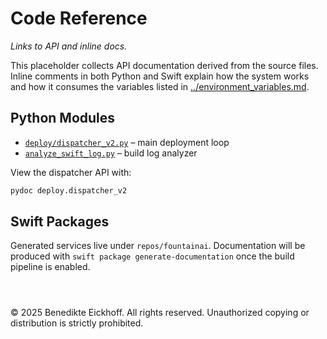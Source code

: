 # Code Reference

*Links to API and inline docs.*

This placeholder collects API documentation derived from the source files.
Inline comments in both Python and Swift explain how the system works and how
it consumes the variables listed in [../environment_variables.md](../environment_variables.md).

## Python Modules

- [`deploy/dispatcher_v2.py`](../../deploy/dispatcher_v2.py) – main deployment loop
- [`analyze_swift_log.py`](../../analyze_swift_log.py) – build log analyzer

View the dispatcher API with:

```bash
pydoc deploy.dispatcher_v2
```

## Swift Packages

Generated services live under `repos/fountainai`. Documentation will be produced
with `swift package generate-documentation` once the build pipeline is enabled.


```



```
© 2025 Benedikte Eickhoff. All rights reserved.
Unauthorized copying or distribution is strictly prohibited.
```
